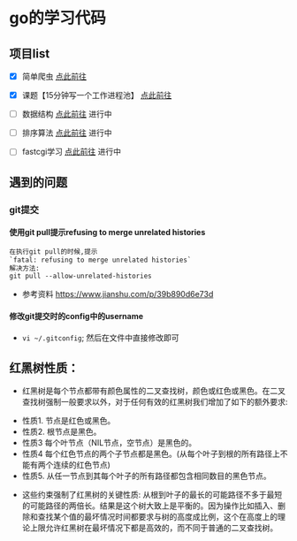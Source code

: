 # go的学习代码

## 项目list
- [x] 简单爬虫 [点此前往](/http)
- [x] 课题【15分钟写一个工作进程池】 [点此前往](/workPool)
- [ ] 数据结构 [点此前往](/dataStructure/binaryTree)  进行中
- [ ] 排序算法 [点此前往](/studySort)  进行中
- [ ] fastcgi学习 [点此前往](/fastCgiStudy)  进行中


## 遇到的问题

### git提交

#### 使用git pull提示refusing to merge unrelated histories

```html
在执行git pull的时候,提示
`fatal: refusing to merge unrelated histories`
解决方法:
git pull --allow-unrelated-histories
```
* 参考资料 https://www.jianshu.com/p/39b890d6e73d

#### 修改git提交时的config中的username
* `vi ~/.gitconfig`; 然后在文件中直接修改即可


## 红黑树性质：
* 红黑树是每个节点都带有颜色属性的二叉查找树，颜色或红色或黑色。在二叉查找树强制一般要求以外，对于任何有效的红黑树我们增加了如下的额外要求:
- 性质1. 节点是红色或黑色。
- 性质2. 根节点是黑色。
- 性质3 每个叶节点（NIL节点，空节点）是黑色的。
- 性质4 每个红色节点的两个子节点都是黑色。(从每个叶子到根的所有路径上不能有两个连续的红色节点)
- 性质5. 从任一节点到其每个叶子的所有路径都包含相同数目的黑色节点。
* 这些约束强制了红黑树的关键性质: 从根到叶子的最长的可能路径不多于最短的可能路径的两倍长。结果是这个树大致上是平衡的。因为操作比如插入、删除和查找某个值的最坏情况时间都要求与树的高度成比例，这个在高度上的理论上限允许红黑树在最坏情况下都是高效的，而不同于普通的二叉查找树。
